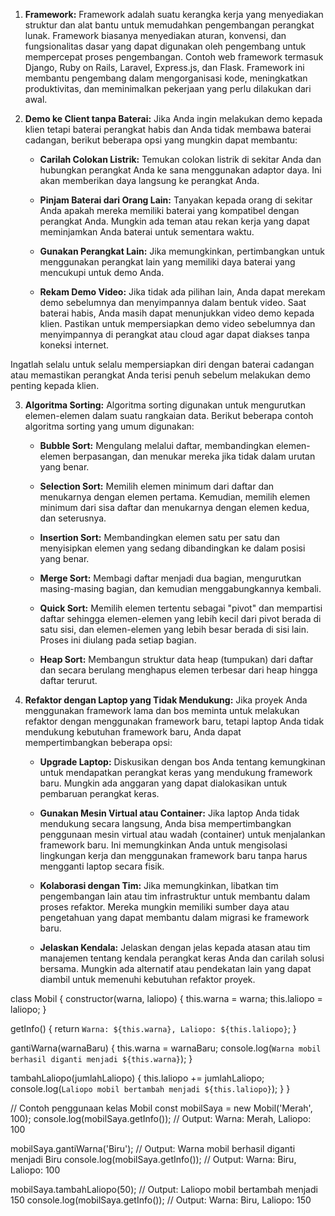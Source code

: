 1. **Framework:**
   Framework adalah suatu kerangka kerja yang menyediakan struktur dan alat bantu untuk memudahkan pengembangan perangkat lunak.
   Framework biasanya menyediakan aturan, konvensi, dan fungsionalitas dasar yang dapat digunakan oleh pengembang untuk mempercepat proses pengembangan.
   Contoh web framework termasuk Django, Ruby on Rails, Laravel, Express.js, dan Flask. Framework ini membantu pengembang dalam mengorganisasi kode,
   meningkatkan produktivitas, dan meminimalkan pekerjaan yang perlu dilakukan dari awal.

2. **Demo ke Client tanpa Baterai:**
   Jika Anda ingin melakukan demo kepada klien tetapi baterai perangkat habis dan Anda tidak membawa baterai cadangan, berikut beberapa opsi yang mungkin dapat membantu:

   - **Carilah Colokan Listrik:** Temukan colokan listrik di sekitar Anda dan hubungkan perangkat Anda ke sana menggunakan adaptor daya.
     Ini akan memberikan daya langsung ke perangkat Anda.

   - **Pinjam Baterai dari Orang Lain:** Tanyakan kepada orang di sekitar Anda apakah mereka memiliki baterai yang kompatibel dengan perangkat Anda.
     Mungkin ada teman atau rekan kerja yang dapat meminjamkan Anda baterai untuk sementara waktu.

   - **Gunakan Perangkat Lain:** Jika memungkinkan, pertimbangkan untuk menggunakan perangkat lain yang memiliki daya baterai yang mencukupi untuk demo Anda.

   - **Rekam Demo Video:** Jika tidak ada pilihan lain, Anda dapat merekam demo sebelumnya dan menyimpannya dalam bentuk video.
     Saat baterai habis, Anda masih dapat menunjukkan video demo kepada klien. Pastikan untuk mempersiapkan demo video sebelumnya dan menyimpannya di perangkat atau cloud agar dapat diakses tanpa koneksi internet.

Ingatlah selalu untuk selalu mempersiapkan diri dengan baterai cadangan atau memastikan perangkat Anda terisi penuh sebelum melakukan demo penting kepada klien.

3. **Algoritma Sorting:**
   Algoritma sorting digunakan untuk mengurutkan elemen-elemen dalam suatu rangkaian data. Berikut beberapa contoh algoritma sorting yang umum digunakan:

   - **Bubble Sort:** Mengulang melalui daftar, membandingkan elemen-elemen berpasangan, dan menukar mereka jika tidak dalam urutan yang benar.
   
   - **Selection Sort:** Memilih elemen minimum dari daftar dan menukarnya dengan elemen pertama. Kemudian, memilih elemen minimum dari sisa daftar dan menukarnya dengan elemen kedua, dan seterusnya.

   - **Insertion Sort:** Membandingkan elemen satu per satu dan menyisipkan elemen yang sedang dibandingkan ke dalam posisi yang benar.

   - **Merge Sort:** Membagi daftar menjadi dua bagian, mengurutkan masing-masing bagian, dan kemudian menggabungkannya kembali.

   - **Quick Sort:** Memilih elemen tertentu sebagai "pivot" dan mempartisi daftar sehingga elemen-elemen yang lebih kecil dari pivot berada di satu sisi, dan elemen-elemen yang lebih besar berada di sisi lain. Proses ini diulang pada setiap bagian.

   - **Heap Sort:** Membangun struktur data heap (tumpukan) dari daftar dan secara berulang menghapus elemen terbesar dari heap hingga daftar terurut.

4. **Refaktor dengan Laptop yang Tidak Mendukung:**
   Jika proyek Anda menggunakan framework lama dan bos meminta untuk melakukan refaktor dengan menggunakan framework baru,
   tetapi laptop Anda tidak mendukung kebutuhan framework baru, Anda dapat mempertimbangkan beberapa opsi:

   - **Upgrade Laptop:** Diskusikan dengan bos Anda tentang kemungkinan untuk mendapatkan perangkat keras yang mendukung framework baru.
     Mungkin ada anggaran yang dapat dialokasikan untuk pembaruan perangkat keras.

   - **Gunakan Mesin Virtual atau Container:** Jika laptop Anda tidak mendukung secara langsung, Anda bisa mempertimbangkan penggunaan mesin virtual atau wadah (container)
     untuk menjalankan framework baru. Ini memungkinkan Anda untuk mengisolasi lingkungan kerja dan menggunakan framework baru tanpa harus mengganti laptop secara fisik.

   - **Kolaborasi dengan Tim:** Jika memungkinkan, libatkan tim pengembangan lain atau tim infrastruktur untuk membantu dalam proses refaktor.
     Mereka mungkin memiliki sumber daya atau pengetahuan yang dapat membantu dalam migrasi ke framework baru.

   - **Jelaskan Kendala:** Jelaskan dengan jelas kepada atasan atau tim manajemen tentang kendala perangkat keras Anda dan carilah solusi bersama.
     Mungkin ada alternatif atau pendekatan lain yang dapat diambil untuk memenuhi kebutuhan refaktor proyek.

class Mobil {
  constructor(warna, laliopo) {
    this.warna = warna;
    this.laliopo = laliopo;
  }

  getInfo() {
    return `Warna: ${this.warna}, Laliopo: ${this.laliopo}`;
  }

  gantiWarna(warnaBaru) {
    this.warna = warnaBaru;
    console.log(`Warna mobil berhasil diganti menjadi ${this.warna}`);
  }

  tambahLaliopo(jumlahLaliopo) {
    this.laliopo += jumlahLaliopo;
    console.log(`Laliopo mobil bertambah menjadi ${this.laliopo}`);
  }
}

// Contoh penggunaan kelas Mobil
const mobilSaya = new Mobil('Merah', 100);
console.log(mobilSaya.getInfo()); // Output: Warna: Merah, Laliopo: 100

mobilSaya.gantiWarna('Biru'); // Output: Warna mobil berhasil diganti menjadi Biru
console.log(mobilSaya.getInfo()); // Output: Warna: Biru, Laliopo: 100

mobilSaya.tambahLaliopo(50); // Output: Laliopo mobil bertambah menjadi 150
console.log(mobilSaya.getInfo()); // Output: Warna: Biru, Laliopo: 150
